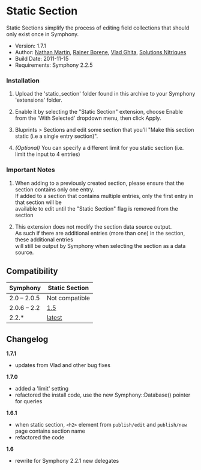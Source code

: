 Static Section
==============

Static Sections simplify the process of editing field collections that should only exist once in Symphony.

- Version: 1.7.1
- Author: [Nathan Martin](mailto:nathan@knupska.com), [Rainer Borene](mailto:rainerborene@gmail.com), [Vlad Ghita](mailto:vlad.ghita@xandergroup.ro), [Solutions Nitriques](http://www.nitriques.com/open-source/)
- Build Date: 2011-11-15
- Requirements: Symphony 2.2.5

### Installation

1. Upload the 'static_section' folder found in this archive to your Symphony 'extensions' folder.

2. Enable it by selecting the "Static Section" extension, choose Enable from the 'With Selected' dropdown menu, then click Apply.

3. Bluprints > Sections and edit some section that you'll "Make this section static (i.e a single entry section)".

4. *(Optional)* You can specify a different limit for you static section (i.e. limit the input to 4 entries)

### Important Notes

1. When adding to a previously created section, please ensure that the section contains only one entry.  
   If added to a section that contains multiple entries, only the first entry in that section will be  
   available to edit until the "Static Section" flag is removed from the section

2. This extension does not modify the section data source output.  
   As such if there are additional entries (more than one) in the section, these additional entries  
   will still be output by Symphony when selecting the section as a data source.

## Compatibility

Symphony      | Static Section
  ------------| -------------
  2.0 – 2.0.5 | Not compatible
  2.0.6 – 2.2 | [1.5](https://github.com/knupska/static_section/tree/1.5)
  2.2.*       | [latest](https://github.com/knupska/static_section/tree/1.7.1)

## Changelog

**1.7.1**

- updates from Vlad and other bug fixes

**1.7.0**  

- added a 'limit' setting
- refactored the install code, use the new Symphony::Database() pointer for queries

**1.6.1**

- when static section, `<h2>` element from `publish/edit` and `publish/new` page contains section name
- refactored the code

**1.6**

- rewrite for Symphony 2.2.1 new delegates
